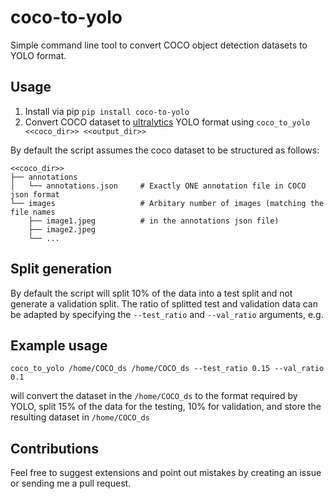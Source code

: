 # coco-to-yolo
Simple command line tool to convert COCO object detection datasets to YOLO format.

## Usage
1. Install via pip `pip install coco-to-yolo`
2. Convert COCO dataset to [ultralytics](https://docs.ultralytics.com/) YOLO format using `coco_to_yolo <<coco_dir>> <<output_dir>>`

By default the script assumes the coco dataset to be structured as follows:

    <<coco_dir>>
    ├── annotations
    │   └── annotations.json     # Exactly ONE annotation file in COCO json format
    └── images                   # Arbitary number of images (matching the file names 
        ├── image1.jpeg          # in the annotations json file)
        ├── image2.jpeg         
        └── ...

## Split generation
By default the script will split 10% of the data into a test split and not generate a validation split. The ratio of splitted test and validation data can be adapted by specifying the `--test_ratio` and `--val_ratio` arguments, e.g. 

## Example usage
```
coco_to_yolo /home/COCO_ds /home/COCO_ds --test_ratio 0.15 --val_ratio 0.1
```
will convert the dataset in the `/home/COCO_ds` to the format required by YOLO, split 15% of the data for the testing, 10% for validation, and store the resulting dataset in `/home/COCO_ds` 

## Contributions
Feel free to suggest extensions and point out mistakes by creating an issue or sending me a pull request.

